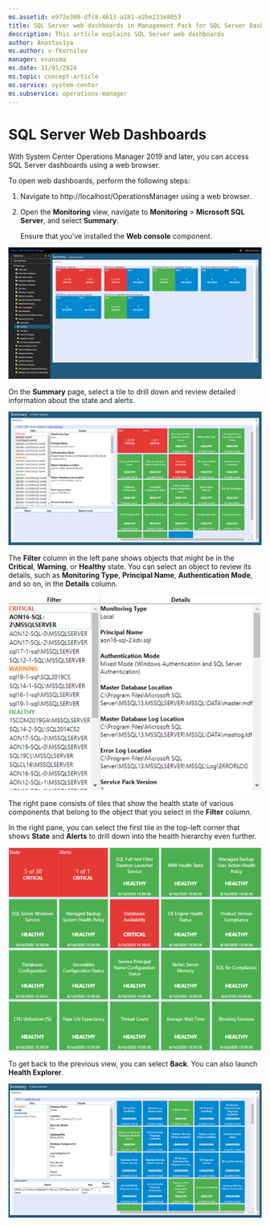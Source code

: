 ```yaml
---
ms.assetid: e972e309-dfc8-4613-a181-e2be233e8053
title: SQL Server web dashboards in Management Pack for SQL Server Dashboards
description: This article explains SQL Server web dashboards
author: Anastas1ya
ms.author: v-fkornilov
manager: evansma
ms.date: 11/01/2024
ms.topic: concept-article
ms.service: system-center
ms.subservice: operations-manager
---
```


# SQL Server Web Dashboards

With System Center Operations Manager 2019 and later, you can access SQL Server dashboards using a web browser.

To open web dashboards, perform the following steps:

1. Navigate to http://localhost/OperationsManager using a web browser.

2. Open the **Monitoring** view, navigate to **Monitoring** > **Microsoft SQL Server**, and select **Summary**.

    Ensure that you've installed the **Web console** component.

![Screenshot showing the Summary.](./media/sql-server-dashboards-management-pack/web-summary.png)

On the **Summary** page, select a tile to drill down and review detailed information about the state and alerts.

![Screenshot showing Web alerts and state.](./media/sql-server-dashboards-management-pack/state-alerts.png)

The **Filter** column in the left pane shows objects that might be in the **Critical**, **Warning**, or **Healthy** state. You can select an object to review its details, such as **Monitoring Type**, **Principal Name**, **Authentication Mode**, and so on, in the **Details** column.

![Screenshot showing the Filter.](./media/sql-server-dashboards-management-pack/filtering-states.png)

The right pane consists of tiles that show the health state of various components that belong to the object that you select in the **Filter** column.

In the right pane, you can select the first tile in the top-left corner that shows **State** and **Alerts** to drill down into the health hierarchy even further.

![Screenshot showing Drilling the health hierarchy.](./media/sql-server-dashboards-management-pack/filtered-health-state.png)

To get back to the previous view, you can select **Back**. You can also launch **Health Explorer**.

![Screenshot showing the Back.](./media/sql-server-dashboards-management-pack/getting-back.png)
